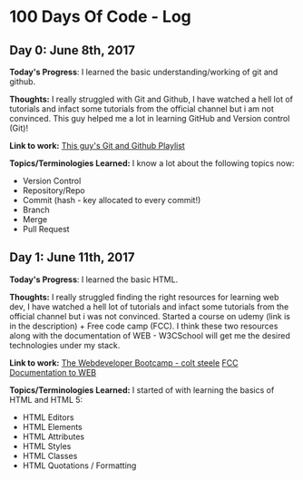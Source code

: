 # 100 Days Of Code - Log

## Day 0: June 8th, 2017 
**Today's Progress**: I learned the basic understanding/working of git and github.

**Thoughts:** I really struggled with Git and Github, I have watched a hell lot of tutorials and infact some tutorials from the official channel but i am not convinced. This guy helped me a lot in learning GitHub and Version control (Git)!

**Link to work:** [This guy's Git and Github Playlist](https://www.youtube.com/watch?v=BCQHnlnPusY&index=1&list=PLRqwX-V7Uu6ZF9C0YMKuns9sLDzK6zoiV)

**Topics/Terminologies Learned:** I know a lot about the following topics now:
<ul style="list-style-type:disc">
<li>Version Control</li>
<li>Repository/Repo</li>
<li>Commit (hash - key allocated to every commit!)</li>
<li>Branch</li>
<li>Merge</li>
<li>Pull Request</li>
</ul> 

## Day 1: June 11th, 2017 
**Today's Progress**: I learned the basic HTML.

**Thoughts:** I really struggled finding the right resources for learning web dev, I have watched a hell lot of tutorials and infact some tutorials from the official channel but i was not convinced. Started a course on udemy (link is in the description) + Free code camp (FCC). I think these two resources along with the documentation of WEB - W3CSchool will get me the desired technologies under my stack.

**Link to work:** [The Webdeveloper Bootcamp - colt steele](https://www.udemy.com/the-web-developer-bootcamp)
                  [FCC](https://www.freecodecamp.com/)
                  [Documentation to WEB](https://www.w3schools.com/)


**Topics/Terminologies Learned:** I started of with learning the basics of HTML and HTML 5:
<ul style="list-style-type:disc">
<li>HTML Editors</li>
<li>HTML Elements</li>
<li>HTML Attributes</li>
<li>HTML Styles</li>
<li>HTML Classes</li>
<li>HTML Quotations / Formatting</li>
</ul> 
